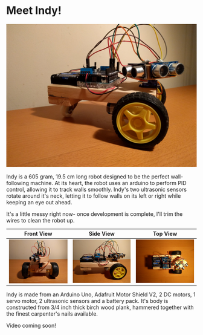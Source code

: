 # Meet Indy!
![](./media/indy1.jpg)

Indy is a 605 gram, 19.5 cm long robot designed to be the perfect wall-following machine. At its heart, the robot uses an arduino to perform PID control, allowing it to track walls smoothly. Indy's two ultrasonic sensors rotate around it's neck, letting it to follow walls on its left or right while keeping an eye out ahead.

It's a little messy right now- once development is complete, I'll trim the wires to clean the robot up.

Front View              |Side View                 |Top View
:----------------------:|:------------------------:|:---------------------------------:
![](./media/indy2.jpg)  |  ![](./media/indy3.jpg)  |  ![](./media/indy4.jpg)  

Indy is made from an Arduino Uno, Adafruit Motor Shield V2, 2 DC motors, 1 servo motor, 2 ultrasonic sensors and a battery pack. It's body is constructed from 3/4 inch thick birch wood plank, hammered together with the finest carpenter's nails available.

Video coming soon!